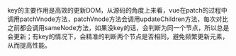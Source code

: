 key的主要作用是高效的更新DOM，从源码的角度上来看，vue在patch的过程中调用patchVnode方法，patchVnode方法会调用updateChildren方法，每次对比之前都会调用sameNode方法，如果没key的话，会判断为同一个节点，所以总是会更新；有key的情况下，会精准的判断两个节点是否相同，避免频繁更新元素，从而提高性能。